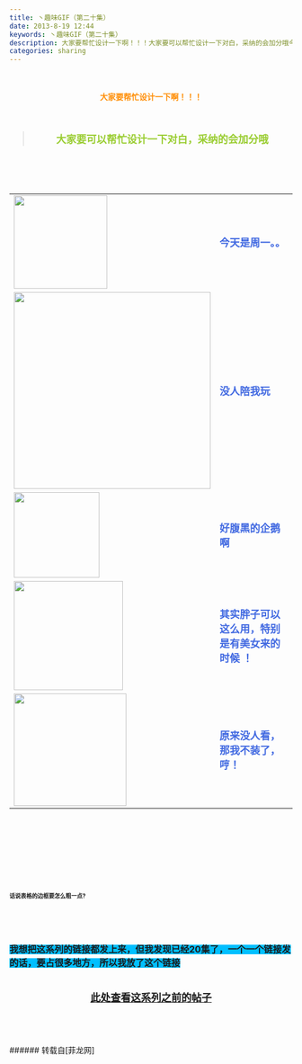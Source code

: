 ```yaml
---
title: 丶趣味GIF（第二十集）
date: 2013-8-19 12:44
keywords: 丶趣味GIF（第二十集）
description: 大家要帮忙设计一下啊！！！大家要可以帮忙设计一下对白，采纳的会加分哦今天是周一。。没人陪我玩好腹黑的企鹅啊其实胖子可以这么用，特别是有美女来的时候 ！原来没人看，那我不装了，哼！话说表格的边框要怎么粗一点?我想把这系列的链接都发上来，但我发现已经20集了，一个一个链接发的话，要占很多地方，所以我放了这个链接此处查看这系列之前的帖子
categories: sharing
---
```

<td class="t_f" id="postmessage_36379">

<br/>
<br/>
<div align="center"><strong><font color="#ff8c00">大家要帮忙设计一下啊！！！</font></strong></div><br/>
<strong><font size="4"><br/>
</font></strong><div align="center"><div class="quote"><blockquote><strong><font size="4"><font color="#9acd32">大家要可以帮忙设计一下对白，采纳的会加分哦</font></font></strong><img alt="" border="0" onclick="" onmouseover="" smilieid="98" src="static/image/smiley/qiubilong/14.gif"/></blockquote></div><br/>
<strong><font size="4"><br/>
</font></strong><br/>
<table cellspacing="0" class="t_table"><tr><td>

<img aid="15030" class="zoom" data-cf-modified-897362569913b88f572c3b25-="" file="data/attachment/forum/201308/19/123954h2sldggslusiaa23.jpg" id="aimg_15030" inpost="1" onclick="" onmouseover="" src="http://www.flw.ph/data/attachment/forum/201308/19/123954h2sldggslusiaa23.jpg" width="166" zoomfile="data/attachment/forum/201308/19/123954h2sldggslusiaa23.jpg"/>


</td><td><font size="4"><font color="#4169e1"><strong>今天是周一。。</strong></font></font><img alt="" border="0" onclick="" onmouseover="" smilieid="249" src="static/image/smiley/Xiongmao/24.gif"/></td></tr><tr><td>

<img aid="15028" class="zoom" data-cf-modified-897362569913b88f572c3b25-="" file="data/attachment/forum/201308/19/123930ieajqeyy2ef0qen9.gif" id="aimg_15028" inpost="1" onclick="" onmouseover="" src="http://www.flw.ph/data/attachment/forum/201308/19/123930ieajqeyy2ef0qen9.gif" width="350" zoomfile="data/attachment/forum/201308/19/123930ieajqeyy2ef0qen9.gif"/>


</td><td><font size="4"><font color="#4169e1"><strong>没人陪我玩</strong></font></font><img alt="" border="0" onclick="" onmouseover="" smilieid="257" src="static/image/smiley/Xiongmao/12.gif"/></td></tr><tr><td>

<img aid="15031" class="zoom" data-cf-modified-897362569913b88f572c3b25-="" file="data/attachment/forum/201308/19/123958vn6666v55ynkxk6e.gif" id="aimg_15031" inpost="1" onclick="" onmouseover="" src="http://www.flw.ph/data/attachment/forum/201308/19/123958vn6666v55ynkxk6e.gif" width="152" zoomfile="data/attachment/forum/201308/19/123958vn6666v55ynkxk6e.gif"/>


</td><td><font size="4"><font color="#4169e1"><strong>好腹黑的企鹅啊</strong></font></font><img alt="" border="0" onclick="" onmouseover="" smilieid="249" src="static/image/smiley/Xiongmao/24.gif"/></td></tr><tr><td>

<img aid="15029" class="zoom" data-cf-modified-897362569913b88f572c3b25-="" file="data/attachment/forum/201308/19/123945hy6qyl9bsbuxs4h4.gif" id="aimg_15029" inpost="1" onclick="" onmouseover="" src="http://www.flw.ph/data/attachment/forum/201308/19/123945hy6qyl9bsbuxs4h4.gif" width="194" zoomfile="data/attachment/forum/201308/19/123945hy6qyl9bsbuxs4h4.gif"/>


</td><td><font size="4"><font color="#4169e1"><strong>其实胖子可以这么用，特别是有美女来的时候 ！</strong></font></font></td></tr><tr><td>

<img aid="15027" class="zoom" data-cf-modified-897362569913b88f572c3b25-="" file="data/attachment/forum/201308/19/123910f9juauzkkojyzhai.gif" id="aimg_15027" inpost="1" onclick="" onmouseover="" src="http://www.flw.ph/data/attachment/forum/201308/19/123910f9juauzkkojyzhai.gif" width="200" zoomfile="data/attachment/forum/201308/19/123910f9juauzkkojyzhai.gif"/>


</td><td><font size="4"><font color="#4169e1"><strong>原来没人看，那我不装了，哼！</strong></font></font><img alt="" border="0" onclick="" onmouseover="" smilieid="249" src="static/image/smiley/Xiongmao/24.gif"/></td></tr></table></div><strong><font size="4"><strong><font size="4"><br/>
</font></strong></font><br/>
<br/>
<div align="center"><font size="4"><img alt="" border="0" onclick="" onmouseover="" smilieid="249" src="static/image/smiley/Xiongmao/24.gif"/></font></div><font size="4"><strong><font size="4"><br/>
</font></strong></font><br/>
<font size="4"><strong><font size="4"><br/>
</font></strong></font><br/>
<font size="1">话说表格的边框要怎么粗一点?</font></strong><strong><font size="1"><br/>
</font></strong><br/>
<strong><font size="1"><br/>
</font></strong><br/>
<strong><font size="1"><br/>
</font></strong><br/>
<strong><font style="background-color:rgb(0, 191, 255)"><font size="3">我想把这系列的链接都发上来，但我发现已经20集了，一个一个链接发的话，要占很多地方，所以我放了这个链接</font></font></strong><strong><font style="background-color:rgb(0, 191, 255)"><font size="3"><br/>
</font></font></strong><br/>
<strong><font style="background-color:rgb(0, 191, 255)"><font size="3"><br/>
<div align="center"><img alt="" border="0" onclick="" onmouseover="" smilieid="249" src="static/image/smiley/Xiongmao/24.gif"/><font size="4"><font color="#ff0000"><strong><a href="http://www.flw.ph/home.php?mod=space&amp;uid=41&amp;do=thread&amp;view=me&amp;from=space" target="_blank">此处查看这系列之前的帖子</a></strong></font></font><img alt="" border="0" onclick="" onmouseover="" smilieid="249" src="static/image/smiley/Xiongmao/24.gif"/></div><br/>
</font></font></strong><br/>
<br/>
<br/>
</td>
###### 转载自[菲龙网]
